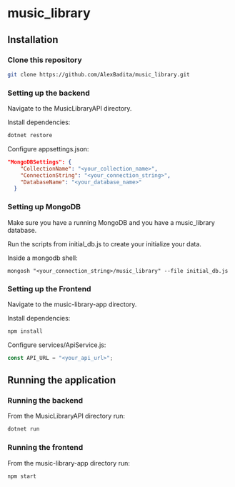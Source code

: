 # music_library

## Installation

### Clone this repository

```bash
git clone https://github.com/AlexBadita/music_library.git
```

### Setting up the backend

Navigate to the MusicLibraryAPI directory.

Install dependencies:

```bash
dotnet restore
```

Configure appsettings.json:

```json
"MongoDBSettings": {
    "CollectionName": "<your_collection_name>",
    "ConnectionString": "<your_connection_string>",
    "DatabaseName": "<your_database_name>"
  }
```

### Setting up MongoDB

Make sure you have a running MongoDB and you have a music_library database.

Run the scripts from initial_db.js to create your initialize your data.

Inside a mongodb shell:

```shell
mongosh "<your_connection_string>/music_library" --file initial_db.js
```

### Setting up the Frontend

Navigate to the music-library-app directory.

Install dependencies:

```bash
npm install
```

Configure services/ApiService.js:
```js
const API_URL = "<your_api_url>";
```

## Running the application

### Running the backend

From the MusicLibraryAPI directory run:

```bash
dotnet run
```

### Running the frontend

From the music-library-app directory run:

```bash
npm start
```
